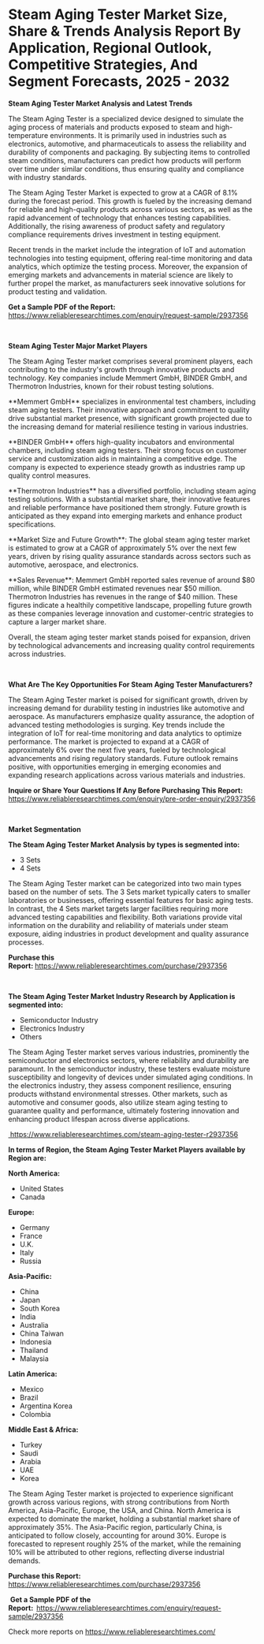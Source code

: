 <p><h1>Steam Aging Tester Market Size, Share & Trends Analysis Report By Application, Regional Outlook, Competitive Strategies, And Segment Forecasts, 2025 - 2032</h1></p><p><strong>Steam Aging Tester Market Analysis and Latest Trends</strong></p>
<p><p>The Steam Aging Tester is a specialized device designed to simulate the aging process of materials and products exposed to steam and high-temperature environments. It is primarily used in industries such as electronics, automotive, and pharmaceuticals to assess the reliability and durability of components and packaging. By subjecting items to controlled steam conditions, manufacturers can predict how products will perform over time under similar conditions, thus ensuring quality and compliance with industry standards.</p><p>The Steam Aging Tester Market is expected to grow at a CAGR of 8.1% during the forecast period. This growth is fueled by the increasing demand for reliable and high-quality products across various sectors, as well as the rapid advancement of technology that enhances testing capabilities. Additionally, the rising awareness of product safety and regulatory compliance requirements drives investment in testing equipment. </p><p>Recent trends in the market include the integration of IoT and automation technologies into testing equipment, offering real-time monitoring and data analytics, which optimize the testing process. Moreover, the expansion of emerging markets and advancements in material science are likely to further propel the market, as manufacturers seek innovative solutions for product testing and validation.</p></p>
<p><strong>Get a Sample PDF of the Report:&nbsp;</strong> <a href="https://www.reliableresearchtimes.com/enquiry/request-sample/2937356?utm_campaign=3167&utm_medium=2&utm_source=Github&utm_content=ia&utm_term=14032025&utm_id=steam-aging-tester">https://www.reliableresearchtimes.com/enquiry/request-sample/2937356</a></p>
<p>&nbsp;</p>
<p><strong>Steam Aging Tester Major Market Players</strong></p>
<p><p>The Steam Aging Tester market comprises several prominent players, each contributing to the industry's growth through innovative products and technology. Key companies include Memmert GmbH, BINDER GmbH, and Thermotron Industries, known for their robust testing solutions. </p><p>**Memmert GmbH** specializes in environmental test chambers, including steam aging testers. Their innovative approach and commitment to quality drive substantial market presence, with significant growth projected due to the increasing demand for material resilience testing in various industries.</p><p>**BINDER GmbH** offers high-quality incubators and environmental chambers, including steam aging testers. Their strong focus on customer service and customization aids in maintaining a competitive edge. The company is expected to experience steady growth as industries ramp up quality control measures.</p><p>**Thermotron Industries** has a diversified portfolio, including steam aging testing solutions. With a substantial market share, their innovative features and reliable performance have positioned them strongly. Future growth is anticipated as they expand into emerging markets and enhance product specifications.</p><p>**Market Size and Future Growth**: The global steam aging tester market is estimated to grow at a CAGR of approximately 5% over the next few years, driven by rising quality assurance standards across sectors such as automotive, aerospace, and electronics.</p><p>**Sales Revenue**: Memmert GmbH reported sales revenue of around $80 million, while BINDER GmbH estimated revenues near $50 million. Thermotron Industries has revenues in the range of $40 million. These figures indicate a healthily competitive landscape, propelling future growth as these companies leverage innovation and customer-centric strategies to capture a larger market share. </p><p>Overall, the steam aging tester market stands poised for expansion, driven by technological advancements and increasing quality control requirements across industries.</p></p>
<p>&nbsp;</p>
<p><strong>What Are The Key Opportunities For Steam Aging Tester Manufacturers?</strong></p>
<p><p>The Steam Aging Tester market is poised for significant growth, driven by increasing demand for durability testing in industries like automotive and aerospace. As manufacturers emphasize quality assurance, the adoption of advanced testing methodologies is surging. Key trends include the integration of IoT for real-time monitoring and data analytics to optimize performance. The market is projected to expand at a CAGR of approximately 6% over the next five years, fueled by technological advancements and rising regulatory standards. Future outlook remains positive, with opportunities emerging in emerging economies and expanding research applications across various materials and industries.</p></p>
<p><strong>Inquire or Share Your Questions If Any Before Purchasing This Report:</strong> <a href="https://www.reliableresearchtimes.com/enquiry/pre-order-enquiry/2937356?utm_campaign=3167&utm_medium=2&utm_source=Github&utm_content=ia&utm_term=14032025&utm_id=steam-aging-tester">https://www.reliableresearchtimes.com/enquiry/pre-order-enquiry/2937356</a></p>
<p>&nbsp;</p>
<p><strong>Market Segmentation</strong></p>
<p><strong>The Steam Aging Tester Market Analysis by types is segmented into:</strong></p>
<p><ul><li>3 Sets</li><li>4 Sets</li></ul></p>
<p><p>The Steam Aging Tester market can be categorized into two main types based on the number of sets. The 3 Sets market typically caters to smaller laboratories or businesses, offering essential features for basic aging tests. In contrast, the 4 Sets market targets larger facilities requiring more advanced testing capabilities and flexibility. Both variations provide vital information on the durability and reliability of materials under steam exposure, aiding industries in product development and quality assurance processes.</p></p>
<p><strong>Purchase this Report:&nbsp;</strong><a href="https://www.reliableresearchtimes.com/purchase/2937356?utm_campaign=3167&utm_medium=2&utm_source=Github&utm_content=ia&utm_term=14032025&utm_id=steam-aging-tester">https://www.reliableresearchtimes.com/purchase/2937356</a></p>
<p>&nbsp;</p>
<p><strong>The Steam Aging Tester Market Industry Research by Application is segmented into:</strong></p>
<p><ul><li>Semiconductor Industry</li><li>Electronics Industry</li><li>Others</li></ul></p>
<p><p>The Steam Aging Tester market serves various industries, prominently the semiconductor and electronics sectors, where reliability and durability are paramount. In the semiconductor industry, these testers evaluate moisture susceptibility and longevity of devices under simulated aging conditions. In the electronics industry, they assess component resilience, ensuring products withstand environmental stresses. Other markets, such as automotive and consumer goods, also utilize steam aging testing to guarantee quality and performance, ultimately fostering innovation and enhancing product lifespan across diverse applications.</p></p>
<p><a href="https://www.reliableresearchtimes.com/steam-aging-tester-r2937356?utm_campaign=3167&utm_medium=2&utm_source=Github&utm_content=ia&utm_term=14032025&utm_id=steam-aging-tester">&nbsp;https://www.reliableresearchtimes.com/steam-aging-tester-r2937356</a></p>
<p><strong>In terms of Region, the Steam Aging Tester Market Players available by Region are:</strong></p>
<p>
    <p> <strong> North America: </strong>
        <ul>
            <li>United States</li>
            <li>Canada</li>
        </ul>
        </p> 
    <p> <strong> Europe: </strong>
        <ul>
            <li>Germany</li>
            <li>France</li>
            <li>U.K.</li>
            <li>Italy</li>
            <li>Russia</li>
        </ul>
        </p> 
    <p> <strong> Asia-Pacific: </strong>
        <ul>
            <li>China</li>
            <li>Japan</li>
            <li>South Korea</li>
            <li>India</li>
            <li>Australia</li>
            <li>China Taiwan</li>
            <li>Indonesia</li>
            <li>Thailand</li>
            <li>Malaysia</li>
        </ul>
        </p> 
    <p> <strong> Latin America: </strong>
        <ul>
            <li>Mexico</li>
            <li>Brazil</li>
            <li>Argentina Korea</li>
            <li>Colombia</li>
        </ul>
        </p> 
    <p> <strong> Middle East & Africa: </strong>
        <ul>
            <li>Turkey</li>
            <li>Saudi</li>
            <li>Arabia</li>
            <li>UAE</li>
            <li>Korea</li>
        </ul>
    </p>
    </p>
<p><p>The Steam Aging Tester market is projected to experience significant growth across various regions, with strong contributions from North America, Asia-Pacific, Europe, the USA, and China. North America is expected to dominate the market, holding a substantial market share of approximately 35%. The Asia-Pacific region, particularly China, is anticipated to follow closely, accounting for around 30%. Europe is forecasted to represent roughly 25% of the market, while the remaining 10% will be attributed to other regions, reflecting diverse industrial demands.</p></p>
<p><strong>Purchase this Report: </strong><a href="https://www.reliableresearchtimes.com/purchase/2937356?utm_campaign=3167&utm_medium=2&utm_source=Github&utm_content=ia&utm_term=14032025&utm_id=steam-aging-tester">https://www.reliableresearchtimes.com/purchase/2937356</a></p>
<p>&nbsp;<strong>Get a Sample PDF of the Report:&nbsp;&nbsp;</strong><a href="https://www.reliableresearchtimes.com/enquiry/request-sample/2937356?utm_campaign=3167&utm_medium=2&utm_source=Github&utm_content=ia&utm_term=14032025&utm_id=steam-aging-tester">https://www.reliableresearchtimes.com/enquiry/request-sample/2937356</a></p>
<p><strong></strong></p>
<p>Check more reports on <a href="https://www.reliableresearchtimes.com/?utm_campaign=3167&utm_medium=2&utm_source=Github&utm_content=ia&utm_term=14032025&utm_id=steam-aging-tester">https://www.reliableresearchtimes.com/</a></p>